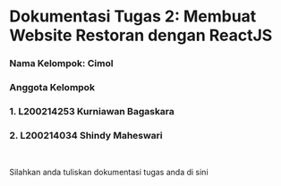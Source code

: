 # Dokumentasi Tugas 2: Membuat Website Restoran dengan ReactJS
### Nama Kelompok: Cimol
### Anggota Kelompok
### 1. L200214253 Kurniawan Bagaskara
### 2. L200214034 Shindy Maheswari
<br>

Silahkan anda tuliskan dokumentasi tugas anda di sini